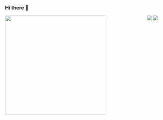 ### Hi there 👋



<a href="https://github.com/anuraghazra/github-readme-stats">
  <img align="left" src=https://raw.githubusercontent.com/abhisheknaiidu/abhisheknaiidu/master/code.gif width=330px height=auto />
<img align="right" src="https://github-readme-stats.vercel.app/api?username=Diego-Guarise&show_icons=true&hide_border=1&hide=prs,issues&theme=flag-india" />
</a>
<a href="https://github.com/anuraghazra/convoychat">
  <img align="right" src="https://github-readme-stats.vercel.app/api/top-langs/?username=Diego-Guarise&card_width=445&theme=flag-india&layout=compact" />
</a>
